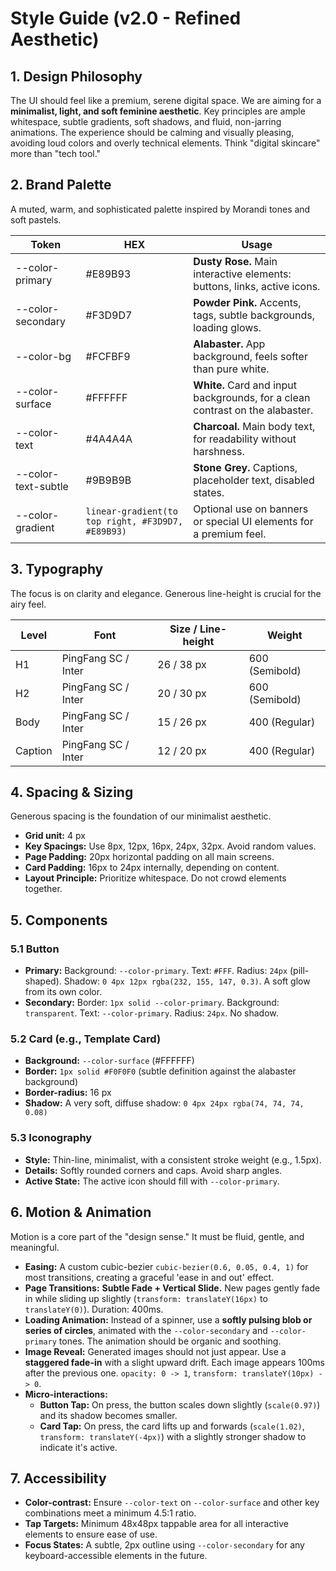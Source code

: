 # Style Guide (v2.0 - Refined Aesthetic)

## 1. Design Philosophy
The UI should feel like a premium, serene digital space. We are aiming for a **minimalist, light, and soft feminine aesthetic**. Key principles are ample whitespace, subtle gradients, soft shadows, and fluid, non-jarring animations. The experience should be calming and visually pleasing, avoiding loud colors and overly technical elements. Think "digital skincare" more than "tech tool."

## 2. Brand Palette
A muted, warm, and sophisticated palette inspired by Morandi tones and soft pastels.

| Token | HEX | Usage |
| ----- | --- | ----- |
| --color-primary | #E89B93 | **Dusty Rose.** Main interactive elements: buttons, links, active icons. |
| --color-secondary | #F3D9D7 | **Powder Pink.** Accents, tags, subtle backgrounds, loading glows. |
| --color-bg | #FCFBF9 | **Alabaster.** App background, feels softer than pure white. |
| --color-surface | #FFFFFF | **White.** Card and input backgrounds, for a clean contrast on the alabaster. |
| --color-text | #4A4A4A | **Charcoal.** Main body text, for readability without harshness. |
| --color-text-subtle | #9B9B9B | **Stone Grey.** Captions, placeholder text, disabled states. |
| --color-gradient | `linear-gradient(to top right, #F3D9D7, #E89B93)` | Optional use on banners or special UI elements for a premium feel. |

## 3. Typography
The focus is on clarity and elegance. Generous line-height is crucial for the airy feel.

| Level | Font | Size / Line-height | Weight |
| ----- | ---- | ------------------ | ------ |
| H1 | PingFang SC / Inter | 26 / 38 px | 600 (Semibold) |
| H2 | PingFang SC / Inter | 20 / 30 px | 600 (Semibold) |
| Body | PingFang SC / Inter | 15 / 26 px | 400 (Regular) |
| Caption | PingFang SC / Inter | 12 / 20 px | 400 (Regular) |

## 4. Spacing & Sizing
Generous spacing is the foundation of our minimalist aesthetic.

- **Grid unit:** 4 px
- **Key Spacings:** Use 8px, 12px, 16px, 24px, 32px. Avoid random values.
- **Page Padding:** 20px horizontal padding on all main screens.
- **Card Padding:** 16px to 24px internally, depending on content.
- **Layout Principle:** Prioritize whitespace. Do not crowd elements together.

## 5. Components
### 5.1 Button
- **Primary:** Background: `--color-primary`. Text: `#FFF`. Radius: `24px` (pill-shaped). Shadow: `0 4px 12px rgba(232, 155, 147, 0.3)`. A soft glow from its own color.
- **Secondary:** Border: `1px solid --color-primary`. Background: `transparent`. Text: `--color-primary`. Radius: `24px`. No shadow.

### 5.2 Card (e.g., Template Card)
- **Background:** `--color-surface` (#FFFFFF)
- **Border:** `1px solid #F0F0F0` (subtle definition against the alabaster background)
- **Border-radius:** 16 px
- **Shadow:** A very soft, diffuse shadow: `0 4px 24px rgba(74, 74, 74, 0.08)`

### 5.3 Iconography
- **Style:** Thin-line, minimalist, with a consistent stroke weight (e.g., 1.5px).
- **Details:** Softly rounded corners and caps. Avoid sharp angles.
- **Active State:** The active icon should fill with `--color-primary`.

## 6. Motion & Animation
Motion is a core part of the "design sense." It must be fluid, gentle, and meaningful.

- **Easing:** A custom cubic-bezier `cubic-bezier(0.6, 0.05, 0.4, 1)` for most transitions, creating a graceful 'ease in and out' effect.
- **Page Transitions:** **Subtle Fade + Vertical Slide.** New pages gently fade in while sliding up slightly (`transform: translateY(16px)` to `translateY(0)`). Duration: 400ms.
- **Loading Animation:** Instead of a spinner, use a **softly pulsing blob or series of circles**, animated with the `--color-secondary` and `--color-primary` tones. The animation should be organic and soothing.
- **Image Reveal:** Generated images should not just appear. Use a **staggered fade-in** with a slight upward drift. Each image appears 100ms after the previous one. `opacity: 0 -> 1`, `transform: translateY(10px) -> 0`.
- **Micro-interactions:**
    - **Button Tap:** On press, the button scales down slightly (`scale(0.97)`) and its shadow becomes smaller.
    - **Card Tap:** On press, the card lifts up and forwards (`scale(1.02)`, `transform: translateY(-4px)`) with a slightly stronger shadow to indicate it's active.

## 7. Accessibility
- **Color-contrast:** Ensure `--color-text` on `--color-surface` and other key combinations meet a minimum 4.5:1 ratio.
- **Tap Targets:** Minimum 48x48px tappable area for all interactive elements to ensure ease of use.
- **Focus States:** A subtle, 2px outline using `--color-secondary` for any keyboard-accessible elements in the future.